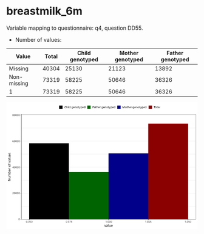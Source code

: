 # breastmilk_6m
Variable mapping to questionnaire: q4, question DD55.
- Number of values:

| Value | Total | Child genotyped | Mother genotyped | Father genotyped |
| ----- | ----- | --------------- | ---------------- | ---------------- |
| Missing | 40304 | 25130 | 21123 | 13892 |
| Non-missing | 73319 | 58225 | 50646 | 36326 |
| 1 | 73319 | 58225 | 50646 | 36326 |



![](breastmilk_6m_n.png)



